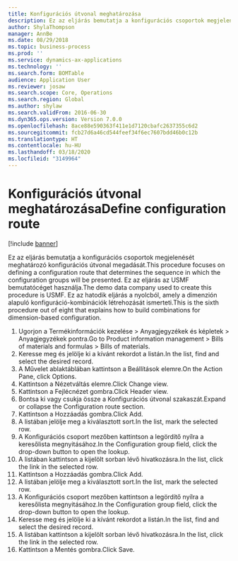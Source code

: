 ```yaml
---
title: Konfigurációs útvonal meghatározása
description: Ez az eljárás bemutatja a konfigurációs csoportok megjelenését meghatározó konfigurációs útvonal megadását.
author: ShylaThompson
manager: AnnBe
ms.date: 08/29/2018
ms.topic: business-process
ms.prod: ''
ms.service: dynamics-ax-applications
ms.technology: ''
ms.search.form: BOMTable
audience: Application User
ms.reviewer: josaw
ms.search.scope: Core, Operations
ms.search.region: Global
ms.author: shylaw
ms.search.validFrom: 2016-06-30
ms.dyn365.ops.version: Version 7.0.0
ms.openlocfilehash: 8ace88e590363f411e1d7120cbafc2637355c6d2
ms.sourcegitcommit: fcb27d6a46cd544feef34f6ec7607bdd46b0c12b
ms.translationtype: HT
ms.contentlocale: hu-HU
ms.lasthandoff: 03/18/2020
ms.locfileid: "3149964"
---
```

# <a name="define-configuration-route"></a><span data-ttu-id="d6030-103">Konfigurációs útvonal meghatározása</span><span class="sxs-lookup"><span data-stu-id="d6030-103">Define configuration route</span></span>

[!include [banner](../../includes/banner.md)]

<span data-ttu-id="d6030-104">Ez az eljárás bemutatja a konfigurációs csoportok megjelenését meghatározó konfigurációs útvonal megadását.</span><span class="sxs-lookup"><span data-stu-id="d6030-104">This procedure focuses on defining a configuration route that determines the sequence in which the configuration groups will be presented.</span></span> <span data-ttu-id="d6030-105">Ez az eljárás az USMF bemutatócéget használja.</span><span class="sxs-lookup"><span data-stu-id="d6030-105">The demo data company used to create this procedure is USMF.</span></span> <span data-ttu-id="d6030-106">Ez az hatodik eljárás a nyolcból, amely a dimenzión alapuló konfiguráció-kombinációk létrehozását ismerteti.</span><span class="sxs-lookup"><span data-stu-id="d6030-106">This is the sixth procedure out of eight that explains how to build combinations for dimension-based configuration.</span></span>

1. <span data-ttu-id="d6030-107">Ugorjon a Termékinformációk kezelése > Anyagjegyzékek és képletek > Anyagjegyzékek pontra.</span><span class="sxs-lookup"><span data-stu-id="d6030-107">Go to Product information management > Bills of materials and formulas > Bills of materials.</span></span>
2. <span data-ttu-id="d6030-108">Keresse meg és jelölje ki a kívánt rekordot a listán.</span><span class="sxs-lookup"><span data-stu-id="d6030-108">In the list, find and select the desired record.</span></span>
3. <span data-ttu-id="d6030-109">A Művelet ablaktáblában kattintson a Beállítások elemre.</span><span class="sxs-lookup"><span data-stu-id="d6030-109">On the Action Pane, click Options.</span></span>
4. <span data-ttu-id="d6030-110">Kattintson a Nézetváltás elemre.</span><span class="sxs-lookup"><span data-stu-id="d6030-110">Click Change view.</span></span>
5. <span data-ttu-id="d6030-111">Kattintson a Fejlécnézet gombra.</span><span class="sxs-lookup"><span data-stu-id="d6030-111">Click Header view.</span></span>
6. <span data-ttu-id="d6030-112">Bontsa ki vagy csukja össze a Konfigurációs útvonal szakaszát.</span><span class="sxs-lookup"><span data-stu-id="d6030-112">Expand or collapse the Configuration route section.</span></span>
7. <span data-ttu-id="d6030-113">Kattintson a Hozzáadás gombra.</span><span class="sxs-lookup"><span data-stu-id="d6030-113">Click Add.</span></span>
8. <span data-ttu-id="d6030-114">A listában jelölje meg a kiválasztott sort.</span><span class="sxs-lookup"><span data-stu-id="d6030-114">In the list, mark the selected row.</span></span>
9. <span data-ttu-id="d6030-115">A Konfigurációs csoport mezőben kattintson a legördítő nyílra a keresőlista megnyitásához.</span><span class="sxs-lookup"><span data-stu-id="d6030-115">In the Configuration group field, click the drop-down button to open the lookup.</span></span>
10. <span data-ttu-id="d6030-116">A listában kattintson a kijelölt sorban lévő hivatkozásra.</span><span class="sxs-lookup"><span data-stu-id="d6030-116">In the list, click the link in the selected row.</span></span>
11. <span data-ttu-id="d6030-117">Kattintson a Hozzáadás gombra.</span><span class="sxs-lookup"><span data-stu-id="d6030-117">Click Add.</span></span>
12. <span data-ttu-id="d6030-118">A listában jelölje meg a kiválasztott sort.</span><span class="sxs-lookup"><span data-stu-id="d6030-118">In the list, mark the selected row.</span></span>
13. <span data-ttu-id="d6030-119">A Konfigurációs csoport mezőben kattintson a legördítő nyílra a keresőlista megnyitásához.</span><span class="sxs-lookup"><span data-stu-id="d6030-119">In the Configuration group field, click the drop-down button to open the lookup.</span></span>
14. <span data-ttu-id="d6030-120">Keresse meg és jelölje ki a kívánt rekordot a listán.</span><span class="sxs-lookup"><span data-stu-id="d6030-120">In the list, find and select the desired record.</span></span>
15. <span data-ttu-id="d6030-121">A listában kattintson a kijelölt sorban lévő hivatkozásra.</span><span class="sxs-lookup"><span data-stu-id="d6030-121">In the list, click the link in the selected row.</span></span>
16. <span data-ttu-id="d6030-122">Kattintson a Mentés gombra.</span><span class="sxs-lookup"><span data-stu-id="d6030-122">Click Save.</span></span>

